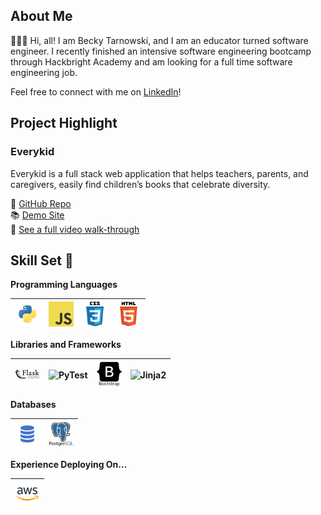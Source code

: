 ## About Me
👩🏼‍💻 Hi, all! I am Becky Tarnowski, and I am an educator turned software engineer. I recently finished an intensive software engineering bootcamp through Hackbright Academy and am looking for a full time software engineering job. 

Feel free to connect with me on [LinkedIn](https://www.linkedin.com/in/becky-tarnowski/)!


## Project Highlight
<h3>Everykid</h3>
Everykid is a full stack web application that helps teachers, parents, and caregivers, easily find children’s books that celebrate diversity.

🤖 [GitHub Repo](https://github.com/btarnow/EveryKid)
<br>
📚 [Demo Site](http://18.216.150.110/)
<br>
🎥 [See a full video walk-through](https://youtu.be/d1moGgvH0Ew)
<br>

## Skill Set :muscle:

**Programming Languages**

<img title="Python" alt="Python" width="40px" src="https://raw.githubusercontent.com/github/explore/master/topics/python/python.png" />|<img alt="JS" title="JavaScript" width="40px" src="https://raw.githubusercontent.com/github/explore/master/topics/javascript/javascript.png">|<img src="https://raw.githubusercontent.com/devicons/devicon/master/icons/css3/css3-original-wordmark.svg" alt="css3" width="40"/> |<img src="https://raw.githubusercontent.com/devicons/devicon/master/icons/html5/html5-original-wordmark.svg" alt="html5" width="40"/>  
|--|--|--|--|



**Libraries and Frameworks**

<img title="Flask" alt="Flask" width="40px" src="https://raw.githubusercontent.com/github/explore/master/topics/flask/flask.png">| <img title="PyTest" width="40px" src="https://upload.wikimedia.org/wikipedia/commons/b/ba/Pytest_logo.svg" /> | <img src="https://raw.githubusercontent.com/devicons/devicon/master/icons/bootstrap/bootstrap-plain-wordmark.svg" alt="bootstrap" width="40" height="40"/>| <img title="Jinja2" width="40px" src="https://rajputhimanshu.files.wordpress.com/2018/02/jinja.jpg?resize=539%2C249">
|--|--|--|--|


**Databases**

<img title="SQL" alt="SQL" width="40px" src="https://raw.githubusercontent.com/github/explore/master/topics/sql/sql.png">|<img title="Postgresql" src="https://raw.githubusercontent.com/devicons/devicon/master/icons/postgresql/postgresql-original-wordmark.svg" alt="postgresql" width="40" height="40"/> </a> <br>
|--|--|

**Experience Deploying On...**

<img title="AWS" alt="AWS" width="40px" src="https://raw.githubusercontent.com/github/explore/main/topics/aws/aws.png">|
|--|


